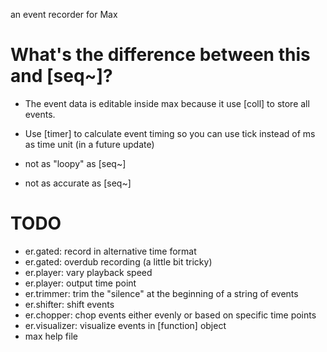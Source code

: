 an event recorder for Max

# What's the difference between this and [seq~]?

- The event data is editable inside max because it use [coll] to store all events.

- Use [timer] to calculate event timing so you can use tick instead of ms as time unit (in a future update)

- not as "loopy" as [seq~]

- not as accurate as [seq~]

# TODO

- er.gated: record in alternative time format
- er.gated: overdub recording (a little bit tricky)
- er.player: vary playback speed
- er.player: output time point
- er.trimmer: trim the "silence" at the beginning of a string of events
- er.shifter: shift events
- er.chopper: chop events either evenly or based on specific time points
- er.visualizer: visualize events in [function] object
- max help file
